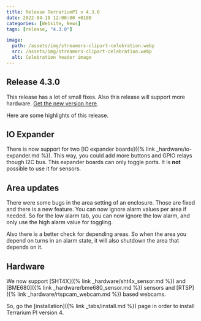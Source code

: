 ```yaml
---
title: Release TerrariumPI v 4.3.0
date: 2022-04-10 12:00:00 +0100
categories: [Website, News]
tags: [release, "4.3.0"]

image:
  path: /assets/img/streamers-clipart-celebration.webp
  src: /assets/img/streamers-clipart-celebration.webp
  alt: Celebration header image
---
```


## Release 4.3.0

This release has a lot of small fixes. Also this release will support more hardware. [Get the new version here](https://github.com/theyosh/TerrariumPI/releases/tag/4.3.0).

Here are some highlights of this release.

## IO Expander

There is now support for two [IO expander boards]({% link _hardware/io-expander.md %}). This way, you could add more buttons and GPIO relays though I2C bus. This expander boards can only toggle ports. It is **not** possible to use it for sensors.

## Area updates

There were some bugs in the area setting of an enclosure. Those are fixed and there is a new feature. You can now ignore alarm values per area if needed. So for the low alarm tab, you can now ignore the low alarm, and only use the high alarm value for toggling.

Also there is a better check for depending areas. So when the area you depend on turns in an alarm state, it will also shutdown the area that depends on it.

## Hardware

We now support [SHT4X]({% link _hardware/sht4x_sensor.md %}) and [BME680]({% link _hardware/bme680_sensor.md %}) sensors and [RTSP]({% link _hardware/rtspcam_webcam.md %}) based webcams.

So, go the [installation]({% link _tabs/install.md %}) page in order to install Terrarium PI version 4.